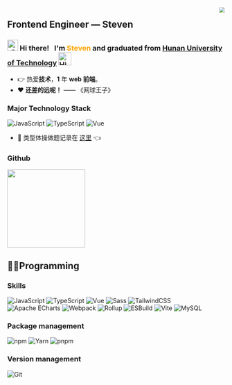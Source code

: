 <img align="right" style="transform: scale(0.8)" src="https://count.getloli.com/get/@:stevenaces?theme=rule34">

## Frontend Engineer — Steven

<h3>
  <img src="https://media.giphy.com/media/hvRJCLFzcasrR4ia7z/giphy.gif" width="25" alt="手势">
  Hi there! &nbsp I'm <span style="color: orange">Steven</span> and graduated from <a href="https://www.hut.edu.cn/">Hunan University of Technology</a>
  <img src="https://emojis.slackmojis.com/emojis/images/1588866973/8934/hellokittydance.gif?1588866973" alt="Hi" width="30" />
</h3>

- 👉 热爱**技术**，**1** 年 **web 前端**。  
- ❤️ **还差的远呢！** —— 《网球王子》
### Major Technology Stack

![JavaScript](https://custom-icon-badges.demolab.com/badge/-JavaScript-%23F7DF1E?logo=JavaScript&logoColor=white)
![TypeScript](https://custom-icon-badges.demolab.com/badge/-TypeScript-%233776AB?logo=TypeScript&logoColor=white)
![Vue](https://custom-icon-badges.demolab.com/badge/-Vue.js-%234FC08D?logo=Vue.js&logoColor=white)
- 📌 类型体操做题记录在 [这里](https://github.com/stevenaces/FE-Steven/blob/master/TypeScript/tdl-ts/README.md) 👈
### Github
<!-- <img width="500px"  alt="GitHub Stats" src="https://github-readme-stats.vercel.app/api?username=stevenaces&count_private=true&show_icons=true"/> -->
<p align="left">
<a href="https://github.com/stevenaces" style="display: block;width: 100%">
  <img style="display: inline-block;min-width: 40%;" height="180em" src="https://github-readme-stats.vercel.app/api?username=stevenaces&show_icons=true&theme=vue&show_icons=true&include_all_commits=true&count_private=true"/>
  <!-- <img style="display: inline-block;min-width: 40%;" height="180em" src="https://github-readme-stats.vercel.app/api/top-langs/?username=stevenaces&theme=vue&langs_count=6&layout=compact&langs_count=8&theme=algolia"/> -->
</a>
</p>

## 👨‍💻Programming 
### Skills
![JavaScript](https://custom-icon-badges.demolab.com/badge/-JavaScript-%23F7DF1E?logo=JavaScript&logoColor=white)
![TypeScript](https://custom-icon-badges.demolab.com/badge/-TypeScript-%233776AB?logo=TypeScript&logoColor=white)
![Vue](https://custom-icon-badges.demolab.com/badge/-Vue.js-%234FC08D?logo=Vue.js&logoColor=white)
![Sass](https://custom-icon-badges.demolab.com/badge/-Sass-%23CC6699?logo=Sass&logoColor=white)
![TailwindCSS](https://custom-icon-badges.demolab.com/badge/-Tailwind%20CSS-%2306B6D4?logo=TailwindCSS&logoColor=white)
![Apache ECharts](https://custom-icon-badges.demolab.com/badge/-Apache%20ECharts-AA344D.svg?logo=ApacheECharts&logoColor=white)
![Webpack](https://custom-icon-badges.demolab.com/badge/-Webpack-%238DD6F9?logo=Webpack&logoColor=white)
![Rollup](https://custom-icon-badges.demolab.com/badge/-Rollup-%238DD6F9?logo=Rollup.js&logoColor=white)
![ESBuild](https://custom-icon-badges.demolab.com/badge/-ESBuild-%238DD6F9?logo=ESBuild&logoColor=white)
![Vite](https://custom-icon-badges.demolab.com/badge/-Vite-%23646CFF?logo=Vite&logoColor=white)
![MySQL](https://custom-icon-badges.demolab.com/badge/-MySQL-%234479A1?logo=MySQL&logoColor=white)

### Package management
![npm](https://custom-icon-badges.demolab.com/badge/-npm-%23CB3837?logo=npm&logoColor=white)
![Yarn](https://custom-icon-badges.demolab.com/badge/-Yarn-%232C8EBB?logo=Yarn&logoColor=white)
![pnpm](https://custom-icon-badges.demolab.com/badge/-pnpm-%23F69220?logo=pnpm&logoColor=white)

### Version management
![Git](https://custom-icon-badges.demolab.com/badge/-Git-%23F05032?logo=Git&logoColor=white)
